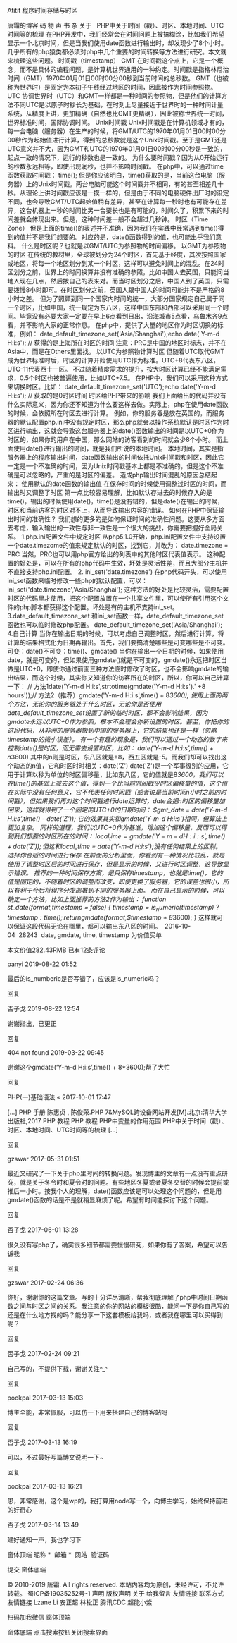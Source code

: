 Atitit 程序时间存储与时区



唐霜的博客
码
物
声
书
杂
关于
 
PHP中关于时间（戳）、时区、本地时间、UTC时间等的梳理
在PHP开发中，我们经常会在时间问题上被搞糊涂，比如我们希望显示一个北京时间，但是当我们使用date函数进行输出时，却发现少了8个小时。几乎所有的php猿类都必须对php中几个重要的时间转换等方法进行研究。本文就来梳理这些问题。
时间戳（timestamp）
GMT
在时间戳这个点上，它是一个概念，而不是具体的编程问题，是计算机世界通用的一种约定。时间戳是指格林尼治时间（GMT）1970年01月01日00时00分00秒到当前时间的总秒数。
GMT（也被称为世界时）是固定为本初子午线经过地区的时间，因此被作为时间参照物。
UTC
协调世界时（UTC）和GMT一样都是一种时间的参照物，但是他们的计算方法不同UTC是以原子时秒长为基础，在时刻上尽量接近于世界时的一种时间计量系统，从精度上讲，更加精确（自然也比GMT更精确），因此被称世界统一时间，世界标准时间，国际协调时间。
Unix时间戳
Unix时间戳是在计算机领域才有的，每一台电脑（服务器）在生产的时候，将GMT/UTC的1970年01月01日00时00分00秒作为起始值进行计算，得到的总秒数就是这个Unix时间戳。至于是GMT还是UTC意义并不大，因为GMT和UTC的1970年01月01日00时00分00秒是一致的，起点一致的情况下，运行的秒数也是一致的。
为什么要时间戳？因为从0开始运行的秒数永远相等，即使出现润秒，也并不影响时间戳。
在php中，可以通过time函数获取时间戳：
time();
但是你应该明白，time()获取的是，当前这台电脑（服务器）上的Unix时间戳。两台电脑可能这个时间戳并不相同，有的甚至相差几十秒。从理论上讲时间戳应该是一摸一样的，但是由于不同的电脑硬件出厂时的设定不同，也会导致GMT/UTC起始值稍有差异，甚至在计算每一秒时也有可能存在差异，这台机器上一秒的时间比另一台要长也是有可能的，时间久了，积累下来的时间差就会体现出来。但是，这种时间差一般不会超过几秒钟。
时区（Time Zone）
但是上面的time()的表述并不准确，因为我们在实践中经常遇到time()得到的值并不是我们想要的。对应的是，date()函数得到的值，也可能出乎我们意料。
什么是时区呢？也就是以GMT/UTC为参照物的时间偏移。
以GMT为参照物的时区
在传统的教材里，全球被划分为24个时区，首先基于经度，其次按照国家或地区，将每一个地区划分到某一个时区，这样可以避免时间上的混乱。在24时区划分之前，世界上的时间换算并没有准确的参照，比如中国人去英国，只能问当地人现在几点，然后拨自己的表来对。而当时区划分之后，中国人到了英国，只需要拨慢8小时即可。在时区划分之前，英国人跟中国人的时间可能并不是严格的8小时之差。
但为了照顾到同一个国家内时间的统一，大部分国家规定自己属于同一个时区，比如中国，统一规定为东八区，这样中国东部和西部可以采用同一个时间。毕竟没有必要大家一定要在早上6点看到日出，沿海城市5点看，乌鲁木齐9点看，并不影响大家的正常作息。
在php中，提供了大量的地区作为时区切换的标准，例如：
date_default_timezone_set('Asia/Shanghai');echo date('Y-m-d H:i:s'); // 获得的是上海所在时区的时间
注意：PRC是中国的地区时标志，并不在Asia中，而是在Others里面找。
以UTC为参照物计算时区
但随着UTC取代GMT成为世界标准时后，时区的计算开始使用UTC作为标准。UTC+8代表东八区，UTC-11代表西十一区。
不过随着精度需求的提升，按大时区计算已经不能满足需求，0.5个时区也被普遍使用，比如UTC+7.5。
在PHP中，我们可以采用这种方式来切换时区。比如：
date_default_timezone_set('UTC');echo date('Y-m-d H:i:s'); // 获取的是0时区时间
时区给PHP带来的影响
我们上面给出的代码并没有什么实际意义，因为你还不知道为什么要这样去做。实际上，php在使用date函数的时候，会依照所在时区去进行计算。
例如，你的服务器是放在英国的，而服务器的默认配置php.ini中没有规定时区，那么php就会以操作系统默认是时区作为时区进行输出，这就会导致这台服务器上的date()函数输出的时间是以UTC+0作为时区的，如果你的用户在中国，那么网站的访客看到的时间就会少8个小时。
而上面使用date()进行输出的时间，就是我们所说的本地时间。
本地时间，其实是指服务器上的程序输出时间，date函数输出的时间依托Unix时间戳和时区，因此它一定是一个不准确的时间，因为Unix时间戳基本上都是不准确的，但是这个不准确是可以忽略的，严重的是时区的偏差。
造成php输出时间混乱的原因总结起来：
使用默认的date函数的输出值
在保存时间的时候使用调整过时区的时间，而输出时又调整了时区
第一点比较容易理解，比如默认存进去的时候存入的是time()，输出的时候使用date()，time()是没有错的，但是date()在输出的时候，时区和当前访客的时区对不上，从而导致输出内容的错误。
如何在PHP中保证输出时间的准确性？
我们想的更多的是如何保证时间的准确性问题。这要从多方面去考虑，输入输出的一致性与非一致性是一个很大的挑战，你需要把握好全局关系。
1.php.ini配置文件中规定时区
从php5.1.0开始，php.ini配置文件中支持设置一个date.timezome的值来规定默认的时区，找到它，并改为：
date.timezone = PRC
当然，PRC也可以用php官方给出的列表中的其他时区代表值表示。
这种配置的好处是，可以在所有的php代码中生效，坏处是灵活性差，而且大部分主机并不直接支持php.ini配置。
2. ini_set('date.timezone')
在php代码开头，可以使用ini_set函数来临时修改一些php的默认配置，可以：
ini_set('date.timezone','Asia/Shanghai');
这种方法的好处是比较灵活，需要配置时区的代码里才使用，把这个配置放置在一个共享文件里，可以使所有引用这个文件的php脚本都获得这个配置。坏处是有的主机不支持ini_set。
3.date_default_timezone_set
和ini_set函数一样，date_default_timezone_set函数也可以临时修改php配置。
date_default_timezone_set('Asia/Shanghai');
4.自己计算
当你在输出日期的时候，可以考虑自己调整时区，然后进行计算，将计算的结果格式化为日期再输出。首先，我们要搞清楚哪些是可变哪些是不可变。
可变：date()不可变：time()、gmdate()
当你在输出一个日期的时候，如果使用date，就是可变的，但如果使用gmdate()就是不可变的，gmdate()永远把时区当做是UTC+0，即使你通过前面三种方法临时修改了时区，也不会影响gmdate的输出结果，而这个时候，其实你又知道你的访客所在的时区，所以，你可以自己计算一下：
// 方法1date('Y-m-d H:i:s',strtotime(gmdate('Y-m-d H:i:s').' +8 hours'));// 方法2（推荐）gmdate('Y-m-d H:i:s',time() + 8*3600);
使用上面的两个方法，无论你的服务器处于什么时区，无论你是否使用date_default_timezone_set设置了新的临时时区，都不会影响结果，因为gmdate永远以UTC+0作为参照，根本不会理会你新设置的时区。甚至，你把你的这段代码，从非洲的服务器搬到中国的服务器上，它的结果也还是一样（忽略timestamp的微小误差）。
有一个有趣的现象是，我们可以通过一个动态的数字来控制date()是时区，而无需去设置时区，比如：
date('Y-m-d H:i:s',time() + n*3600)
其中的n则是时区，东八区就是+8，西五区就是-5。而我们却可以找出这个动态的n值，它和时区时时相关：date('Z')
date('Z')是一个军事级别的应用，它用于计算以秒为单位的时区偏移量，比如东八区，它的值就是8*3600，我们可以在time()的基础上减去这个值，得到一个比当前时间戳少时区偏移量的值，这个值在实际中没有任何意义，它不代表任何时间戳（或者说是当前时间n小时之前的时间戳），但如果我们再对这个时间戳进行date运算时，date会把n时区的偏移量加回来，这样就得到了一个固定的UTC+0的日期时间：
$gmt_date = date('Y-m-d H:i:s',time() - date('Z'));
它的效果其实和gmdate('Y-m-d H:i:s')相同，但算法上更加复杂。
同样的道理，我们以UTC+0作为基准，增加这个偏移量，反而可以得到我们想要的时区所在的时间：
$local_time = gmdate('Y-m-d H:i:s',time() + date('Z'));
但这和$local_time = date('Y-m-d H:i:s');没有任何结果上的区别。
选择你合适的时间进行保存
在前面的分析里面，你看到有一种情况比较乱，就是使用了调整时区后的时间进行保存，但是显示的时候，又进行时区调整，这导致显示错误。
推荐的一种时间保存方案，是只保存timestamp，也就是time()，它的值是固定的，不随着时区的调整而改变，即使更换了服务器，它的误差也很小，所以有利于今后将程序分发部署到不同的服务器上面。
而在自己显示的时候，可以确定一个方法，比如上面推荐的方法2作为输出：
function st_date($format,$timestamp = false) {
  $timestamp = is_numeric($timestamp) ? $timestamp : time();
  return gmdate($format,$timestamp + 8*3600);
}
这样就可以保证这段代码无论在哪里，都可以输出东八区的时间。
 2016-10-04  28243  date, gmdate, time, timestamp
为价值买单

本文价值282.43RMB
已有12条评论



panyi 2019-08-22 01:52

最后的is_numberic是否写错了，应该是is_numeric吗？

回复




否子戈 2019-08-22 12:54

谢谢指出，已更正

回复




404 not found 2019-03-22 09:45

谢谢这个gmdate(‘Y-m-d H:i:s’,time() + 8*3600);帮了大忙

回复




PHP(一)基础语法 « 2017-10-01 17:47

[…] PHP 手册 陈惠贞 , 陈俊荣.PHP 7&MySQL跨设备网站开发[M].北京:清华大学出版社,2017 PHP 教程 PHP 教程 PHP中变量的作用范围 PHP中关于时间（戳）、时区、本地时间、UTC时间等的梳理 […]

回复




gzswar 2017-05-31 01:51

最近又研究了一下关于php里时间的转换问题。发现博主的文章有一点没有重点研究，就是关于冬令时和夏令时的问题。有些地区冬夏或者夏冬交替的时候会提前或推后一小时。按我个人的理解，date()函数应该是可以处理这个问题的，但是用gmdate()函数的话是不是就稍显麻烦了呢。希望有时间能探讨下这个问题。

回复




否子戈 2017-06-01 13:28

很久没有写php了，确实很多细节都需要慢慢研究，如果你有了答案，希望可以告诉我

回复




gzswar 2017-02-24 06:36

你好，谢谢你的这篇文章。写的十分详尽清晰，帮我彻底理解了php中时间日期函数之间与时区之间的关系。我注意的你的网站的模板很酷，能问一下是你自己写的还是在什么地方找的吗？能分享一下这套模板给我吗，或者我在哪里可以买得到呢？

回复




否子戈 2017-02-24 09:21

自己写的，不提供下载，谢谢关注^_^

回复




pookpal 2017-03-13 15:03

博主全能，非常佩服，可以仿一下用来搭建自己的博客站吗

回复




否子戈 2017-03-13 16:19

可以，不过最好写篇博文说明一下~

回复




pookpal 2017-03-13 16:21

恩，非常感谢，这个是wp的，我打算用node写一个，向博主学习，始终保持前进的好奇心




否子戈 2017-03-14 13:49

建好通知一声，我也学习下

窗体顶端
昵称 * 
邮箱 * 
网站 
验证码 

提交
窗体底端

© 2010-2019 唐霜. All rights reserved.
本站内容均为原创，未经许可，不允许转载。
蜀ICP备19035252号-1
声明
版权声明
关于
给我留言
友情链接
联系方式
友情链接
Lzane Li
安正超
林松正
腾讯CDC
超能小紫

扫码加我微信
窗体顶端

窗体底端
点击搜索按钮关闭搜索界面

